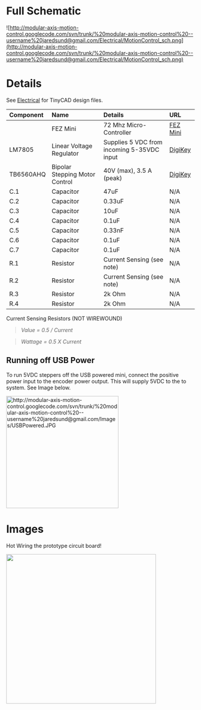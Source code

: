 # Full Schematic #

![http://modular-axis-motion-control.googlecode.com/svn/trunk/%20modular-axis-motion-control%20--username%20jaredsund@gmail.com/Electrical/MotionControl_sch.png](http://modular-axis-motion-control.googlecode.com/svn/trunk/%20modular-axis-motion-control%20--username%20jaredsund@gmail.com/Electrical/MotionControl_sch.png)


# Details #

See [Electrical](http://code.google.com/p/modular-axis-motion-control/source/browse/trunk/+modular-axis-motion-control+--username+jaredsund%40gmail.com/Electrical/) for TinyCAD design files.


| **Component** | **Name** | **Details** | **URL**|
|:--------------|:---------|:------------|:-------|
|  | FEZ Mini | 72 Mhz Micro-Controller| [FEZ Mini](http://www.ghielectronics.com/catalog/product/134) |
| LM7805 | Linear Voltage Regulator | Supplies 5 VDC from incoming 5-35VDC input |  [DigiKey](http://search.digikey.com/scripts/DkSearch/dksus.dll?Detail&name=LM7805CT-ND) |
| TB6560AHQ | Bipolar Stepping Motor Control| 40V (max), 3.5 A (peak) | [DigiKey](http://search.digikey.com/scripts/DkSearch/dksus.dll?vendor=0&keywords=TB6560AHQ) |
| C.1 | Capacitor | 47uF | N/A |
| C.2 | Capacitor | 0.33uF | N/A |
| C.3 | Capacitor | 10uF | N/A |
| C.4 | Capacitor | 0.1uF | N/A |
| C.5 | Capacitor | 0.33nF | N/A |
| C.6 | Capacitor | 0.1uF | N/A |
| C.7 | Capacitor | 0.1uF | N/A |
| R.1 | Resistor | Current Sensing (see note) | N/A |
| R.2 | Resistor | Current Sensing (see note) | N/A |
| R.3 | Resistor | 2k Ohm | N/A |
| R.4 | Resistor | 2k Ohm| N/A |

Current Sensing Resistors (NOT WIREWOUND)
> _Value = 0.5 / Current_

> _Wattage = 0.5 X Current_


## Running off USB Power ##

To run 5VDC steppers off the USB powered mini, connect the positive power input to the encoder power output.  This will supply 5VDC to the to system.  See Image below.

<img src='http://modular-axis-motion-control.googlecode.com/svn/trunk/%20modular-axis-motion-control%20--username%20jaredsund@gmail.com/Images/USBPowered.JPG' alt='http://modular-axis-motion-control.googlecode.com/svn/trunk/%20modular-axis-motion-control%20--username%20jaredsund@gmail.com/Images/USBPowered.JPG' width='300' />

# Images #

Hot Wiring the prototype circuit board!

<img src='http://modular-axis-motion-control.googlecode.com/svn/trunk/%20modular-axis-motion-control%20--username%20jaredsund@gmail.com/Images/wireMess2.JPG' width='400' />